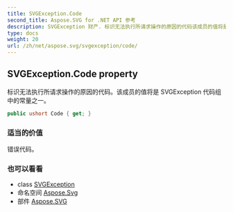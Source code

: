 ```yaml
---
title: SVGException.Code
second_title: Aspose.SVG for .NET API 参考
description: SVGException 财产. 标识无法执行所请求操作的原因的代码该成员的值将是 SVGException 代码组中的常量之一
type: docs
weight: 20
url: /zh/net/aspose.svg/svgexception/code/
---
```

## SVGException.Code property

标识无法执行所请求操作的原因的代码。该成员的值将是 SVGException 代码组中的常量之一。

```csharp
public ushort Code { get; }
```

### 适当的价值

错误代码。

### 也可以看看

* class [SVGException](../)
* 命名空间 [Aspose.Svg](../../svgexception/)
* 部件 [Aspose.SVG](../../../)


